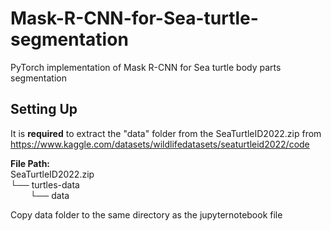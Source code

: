 # Mask-R-CNN-for-Sea-turtle-segmentation
PyTorch implementation of Mask R-CNN for Sea turtle body parts segmentation

## Setting Up
It is **required** to extract the "data" folder from the SeaTurtleID2022.zip from https://www.kaggle.com/datasets/wildlifedatasets/seaturtleid2022/code

**File Path:**<br>
SeaTurtleID2022.zip  
└── turtles-data  
&nbsp;&nbsp;&nbsp;&nbsp;&nbsp;&nbsp;&nbsp;&nbsp;└── data 

Copy data folder to the same directory as the jupyternotebook file
